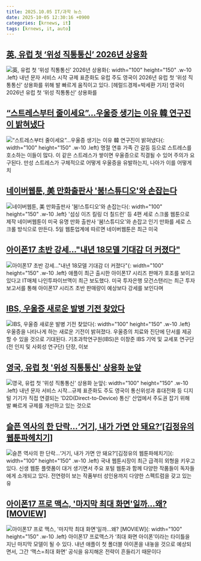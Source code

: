 ```yaml
---
title: 2025.10.05 IT/과학 뉴스
date: 2025-10-05 12:30:16 +0900
categories: [krnews, it]
tags: [krnews, it, auto]
---
```

## [英, 유럽 첫 ‘위성 직통통신’ 2026년 상용화](https://n.news.naver.com/mnews/article/016/0002539159)

![英, 유럽 첫 ‘위성 직통통신’ 2026년 상용화](https://mimgnews.pstatic.net/image/origin/016/2025/10/05/2539159.jpg?type=nf220_150){: width="100" height="150" .w-10 .left}
내년 문자 서비스 시작 규제 표준화도 유럽 주도 영국이 2026년 유럽 첫 ‘위성 직통통신’ 상용화를 위해 발 빠르게 움직이고 있다. [헤럴드경제=박세환 기자] 영국이 2026년 유럽 첫 ‘위성 직통통신’ 상용화를

## [“스트레스부터 줄이세요”…우울증 생기는 이유 韓 연구진이 밝혀냈다](https://n.news.naver.com/mnews/article/011/0004540726)

![“스트레스부터 줄이세요”…우울증 생기는 이유 韓 연구진이 밝혀냈다](https://mimgnews.pstatic.net/image/origin/011/2025/10/04/4540726.jpg?type=nf220_150){: width="100" height="150" .w-10 .left}
명절 연휴 가족 간 갈등 등으로 스트레스를 호소하는 이들이 많다. 이 같은 스트레스가 쌓이면 우울증으로 직결될 수 있어 주의가 요구된다. 만성 스트레스가 구체적으로 어떻게 우울증을 유발하는지, 나아가 이를 어떻게 치

## [네이버웹툰, 美 만화출판사 '붐!스튜디오'와 손잡는다](https://n.news.naver.com/mnews/article/001/0015666411)

![네이버웹툰, 美 만화출판사 '붐!스튜디오'와 손잡는다](https://mimgnews.pstatic.net/image/origin/001/2025/10/05/15666411.jpg?type=nf220_150){: width="100" height="150" .w-10 .left}
'섬싱 이즈 킬링 더 칠드런' 등 4편 세로 스크롤 웹툰으로 제작 네이버웹툰이 미국 유명 만화 출판사 '붐!스튜디오'와 손잡고 인기 만화를 세로 스크롤 방식으로 만든다. 5일 웹툰업계에 따르면 네이버웹툰은 최근 미국

## [아이폰17 초반 강세…"내년 18모델 기대감 더 커졌다"](https://n.news.naver.com/mnews/article/092/0002393070)

![아이폰17 초반 강세…"내년 18모델 기대감 더 커졌다"](https://mimgnews.pstatic.net/image/origin/092/2025/10/04/2393070.jpg?type=nf220_150){: width="100" height="150" .w-10 .left}
애플이 최근 출시한 아이폰17 시리즈 판매가 호조를 보이고 있다고 IT매체 나인투파이브맥이 최근 보도했다. 미국 투자은행 모건스탠리는 최근 투자 보고서를 통해 아이폰17 시리즈 초반 판매량이 예상보다 강세를 보인다며

## [IBS, 우울증 새로운 발병 기전 찾았다](https://n.news.naver.com/mnews/article/584/0000034732)

![IBS, 우울증 새로운 발병 기전 찾았다](https://mimgnews.pstatic.net/image/origin/584/2025/10/04/34732.jpg?type=nf220_150){: width="100" height="150" .w-10 .left}
우울증을 나타나게 하는 새로운 기전이 밝혀졌다. 우울증의 치료와 진단에 단서를 제공할 수 있을 것으로 기대된다. 기초과학연구원(IBS)은 이창준 IBS 기억 및 교세포 연구단(전 인지 및 사회성 연구단) 단장, 이보

## [영국, 유럽 첫 '위성 직통통신' 상용화 눈앞](https://n.news.naver.com/mnews/article/001/0015666401)

![영국, 유럽 첫 '위성 직통통신' 상용화 눈앞](https://mimgnews.pstatic.net/image/origin/001/2025/10/05/15666401.jpg?type=nf220_150){: width="100" height="150" .w-10 .left}
내년 문자 서비스 시작…규제 표준화도 주도 영국이 통신위성과 휴대전화 등 디지털 기기가 직접 연결되는 'D2D(Direct-to-Device) 통신' 산업에서 주도권 잡기 위해 발 빠르게 규제를 개선하고 있는 것으로

## [슬픈 역사의 한 단락…‘거기, 내가 가면 안 돼요?’[김정유의 웹툰파헤치기]](https://n.news.naver.com/mnews/article/018/0006133433)

![슬픈 역사의 한 단락…‘거기, 내가 가면 안 돼요?’[김정유의 웹툰파헤치기]](https://mimgnews.pstatic.net/image/origin/018/2025/10/04/6133433.jpg?type=nf220_150){: width="100" height="150" .w-10 .left}
국내 웹툰시장이 최근 급격히 외형을 키우고 있다. 신생 웹툰 플랫폼이 대거 생기면서 주요 포털 웹툰과 함께 다양한 작품들이 독자들에게 소개되고 있다. 전연령이 보는 작품부터 성인용까지 다양한 스펙트럼을 갖고 있는 유

## [아이폰17 프로 맥스, '마지막 최대 화면'일까…왜? [MOVIEW]](https://n.news.naver.com/mnews/article/138/0002206533)

![아이폰17 프로 맥스, '마지막 최대 화면'일까…왜? [MOVIEW]](https://mimgnews.pstatic.net/image/origin/138/2025/10/04/2206533.jpg?type=nf220_150){: width="100" height="150" .w-10 .left}
아이폰17 프로맥스가 ‘최대 화면 아이폰’이라는 타이틀을 지닌 마지막 모델이 될 수 있다. 내년 애플이 첫 폴더블 아이폰을 내놓을 것으로 예상되면서, 그간 ‘맥스=최대 화면’ 공식을 유지해온 전략이 흔들리기 때문이다

